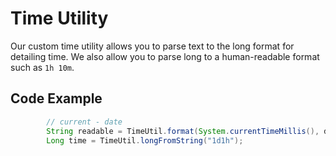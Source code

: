# Time Utility

Our custom time utility allows you to parse text to the long format for detailing time. We also allow you to parse long to a human-readable format such as `1h 10m`.

## Code Example

```java
        // current - date
        String readable = TimeUtil.format(System.currentTimeMillis(), date);
        Long time = TimeUtil.longFromString("1d1h");
```
